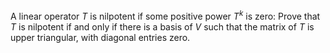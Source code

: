 A linear operator $T$ is nilpotent if some positive power $T^k$ is zero: Prove that $T$ is nilpotent if and only if there is a basis of $V$ such that the matrix of $T$ is upper triangular, with diagonal entries zero.